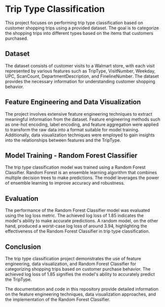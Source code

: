 # Trip Type Classification

This project focuses on performing trip type classification based on customer shopping trips using a provided dataset. The goal is to categorize the shopping trips into different types based on the items that customers purchased.

## Dataset

The dataset consists of customer visits to a Walmart store, with each visit represented by various features such as TripType, VisitNumber, Weekday, UPC, ScanCount, DepartmentDescription, and FinelineNumber. The dataset provides the necessary information for understanding customer shopping behavior.

## Feature Engineering and Data Visualization

The project involves extensive feature engineering techniques to extract meaningful information from the dataset. Feature engineering methods such as one-hot encoding, label encoding, and feature aggregation were applied to transform the raw data into a format suitable for model training. Additionally, data visualization techniques were employed to gain insights into the relationships between features and the TripType.

## Model Training - Random Forest Classifier

The trip type classification model was trained using a Random Forest Classifier. Random Forest is an ensemble learning algorithm that combines multiple decision trees to make predictions. The model leverages the power of ensemble learning to improve accuracy and robustness.

## Evaluation

The performance of the Random Forest Classifier model was evaluated using the log loss metric. The achieved log loss of 1.85 indicates the model's ability to make accurate predictions. A random model, on the other hand, produced a worst-case log loss of around 3.94, highlighting the effectiveness of the Random Forest Classifier in trip type classification.

## Conclusion

The trip type classification project demonstrates the use of feature engineering, data visualization, and Random Forest Classifier for categorizing shopping trips based on customer purchase behavior. The achieved log loss of 1.85 signifies the model's ability to accurately predict the TripType.

The documentation and code in this repository provide detailed information on the feature engineering techniques, data visualization approaches, and the implementation of the Random Forest Classifier.
